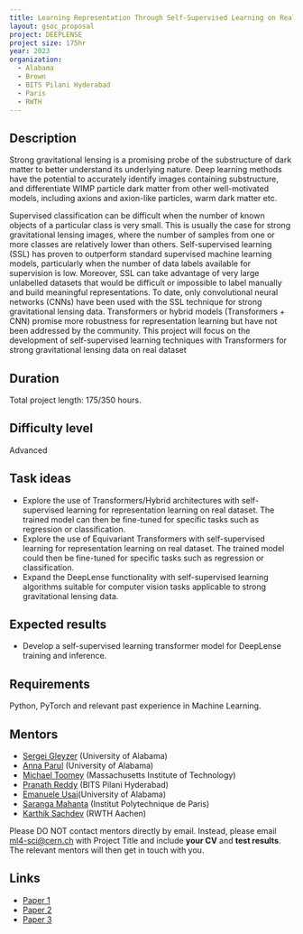 ```yaml
---
title: Learning Representation Through Self-Supervised Learning on Real Gravitational Lensing Images 
layout: gsoc_proposal
project: DEEPLENSE
project size: 175hr
year: 2023
organization:
  - Alabama
  - Brown
  - BITS Pilani Hyderabad
  - Paris
  - RWTH
---
```


## Description

Strong gravitational lensing is a promising probe of the substructure of dark matter to better understand its underlying nature. Deep learning methods have the potential to accurately identify images containing substructure, and differentiate WIMP particle dark matter from other well-motivated models, including axions and axion-like particles, warm dark matter etc.

Supervised classification can be difficult when the number of known objects of a particular class is very small. This is usually the case for strong gravitational lensing images, where the number of samples from one or more classes are relatively lower than others. Self-supervised learning (SSL) has proven to outperform standard supervised machine learning models, particularly when the number of data labels available for supervision is low. Moreover, SSL can take advantage of very large unlabelled datasets that would be difficult or impossible to label manually and build meaningful representations. To date, only convolutional neural networks (CNNs) have been used with the SSL technique for strong gravitational lensing data. Transformers or hybrid models (Transformers + CNN) promise more robustness for representation learning but have not been addressed by the community. This project will focus on the development of self-supervised learning techniques with Transformers for strong gravitational lensing data on real dataset 

## Duration

Total project length: 175/350 hours.

## Difficulty level
Advanced

## Task ideas
 * Explore the use of Transformers/Hybrid architectures with self-supervised learning for representation learning on real dataset. The trained model can then be fine-tuned for specific tasks such as regression or classification.
 * Explore the use of Equivariant Transformers with self-supervised learning for representation learning on real dataset. The trained model could then be fine-tuned for specific tasks such as regression or classification.
 * Expand the DeepLense functionality with self-supervised learning algorithms suitable for computer vision tasks applicable to strong gravitational lensing data.


## Expected results
 *  Develop a self-supervised learning transformer model for DeepLense training and inference.
   
## Requirements
Python, PyTorch and relevant past experience in Machine Learning. 

<!-- ## Test
Please use this [link](https://docs.google.com/document/d/1y9-F1Z8iz_GvVRL9lQmMKlbq3ID3spiW0npe1s1fXwg/edit?usp=sharing) to access the test for this project. -->

## Mentors
  * [Sergei Gleyzer](mailto:ml4-sci@cern.ch) (University of Alabama)
  * [Anna Parul](mailto:ml4-sci@cern.ch) (University of Alabama)
  * [Michael Toomey](mailto:ml4-sci@cern.ch) (Massachusetts Institute of Technology)
  * [Pranath Reddy](mailto:ml4-sci@cern.ch) (BITS Pilani Hyderabad)
  * [Emanuele Usai](mailto:ml4-sci@cern.ch)(University of Alabama)
  * [Saranga Mahanta](mailto:ml4-sci@cern.ch) (Institut Polytechnique de Paris)
  * [Karthik Sachdev](mailto:ml4-sci@cern.ch) (RWTH Aachen)


Please DO NOT contact mentors directly by email. Instead, please email [ml4-sci@cern.ch](mailto:ml4-sci@cern.ch) with Project Title and include **your CV** and **test results**. The relevant mentors will then get in touch with you. 


## Links
  * [Paper 1](https://arxiv.org/abs/2008.12731)
  * [Paper 2](https://arxiv.org/abs/1909.07346)
  * [Paper 3](https://arxiv.org/abs/2112.12121)
